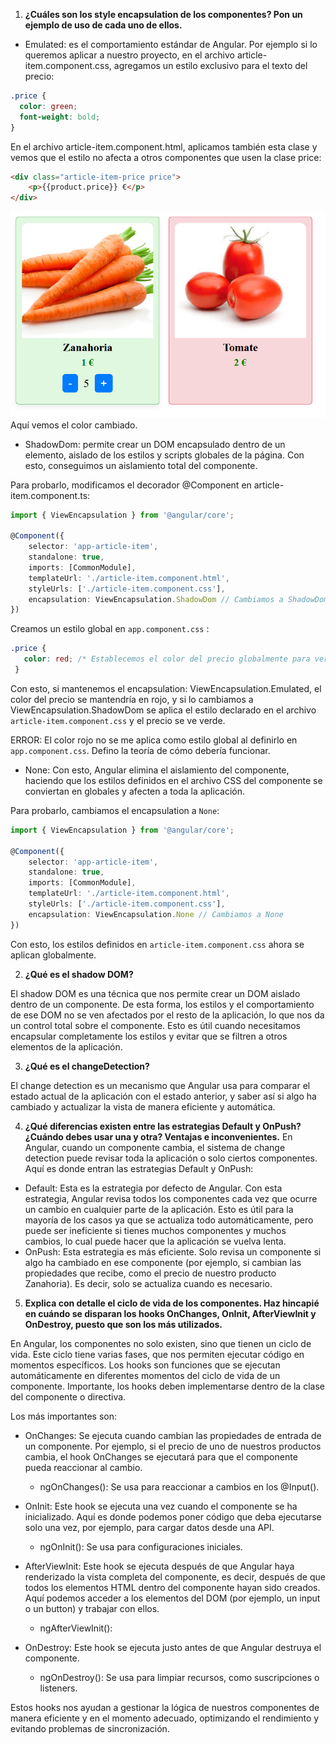 1. **¿Cuáles son los style encapsulation de los componentes? Pon un ejemplo de uso de cada uno de ellos.**
- Emulated: es el comportamiento estándar de Angular. Por ejemplo si lo queremos aplicar a nuestro proyecto, en el archivo article-item.component.css, agregamos un estilo exclusivo para el texto del precio:
```css
.price {
  color: green;
  font-weight: bold;
}
```
En el archivo article-item.component.html, aplicamos también esta clase y vemos que el estilo no afecta a otros componentes que usen la clase price:
```html
<div class="article-item-price price">
    <p>{{product.price}} €</p>
</div>
```
![Prueba Emulated](image.png)
Aquí vemos el color cambiado.


- ShadowDom: permite crear un DOM encapsulado dentro de un elemento, aislado de los estilos y scripts globales de la página. Con esto, conseguimos un aislamiento total del componente.

Para probarlo, modificamos el decorador @Component en article-item.component.ts: 

```typescript
import { ViewEncapsulation } from '@angular/core';

@Component({
    selector: 'app-article-item',
    standalone: true,
    imports: [CommonModule],
    templateUrl: './article-item.component.html',
    styleUrls: ['./article-item.component.css'],
    encapsulation: ViewEncapsulation.ShadowDom // Cambiamos a ShadowDom
})
```  
Creamos un estilo global en `app.component.css` : 
 ```css
 .price {
    color: red; /* Establecemos el color del precio globalmente para ver cómo funciona el ViewEncapsulation.ShadowDom */
  }
  ```
Con esto, si mantenemos el encapsulation: ViewEncapsulation.Emulated, el color del precio se mantendría en rojo, y si lo cambiamos a ViewEncapsulation.ShadowDom se aplica el estilo declarado en el archivo `article-item.component.css` y el precio se ve verde. 

ERROR: El color rojo no se me aplica como estilo global al definirlo en `app.component.css`. Defino la teoría de cómo debería funcionar. 

- None: Con esto, Angular elimina el aislamiento del componente, haciendo que los estilos definidos en el archivo CSS del componente se conviertan en globales y afecten a toda la aplicación.

Para probarlo, cambiamos el encapsulation a `None`:  
```typescript
import { ViewEncapsulation } from '@angular/core';

@Component({
    selector: 'app-article-item',
    standalone: true,
    imports: [CommonModule],
    templateUrl: './article-item.component.html',
    styleUrls: ['./article-item.component.css'],
    encapsulation: ViewEncapsulation.None // Cambiamos a None
})
```  

Con esto, los estilos definidos en `article-item.component.css` ahora se aplican globalmente. 


2. **¿Qué es el shadow DOM?**

El shadow DOM es una técnica que nos permite crear un DOM aislado dentro de un componente. De esta forma, los estilos y el comportamiento de ese DOM no se ven afectados por el resto de la aplicación, lo que nos da un control total sobre el componente. 
Esto es útil cuando necesitamos encapsular completamente los estilos y evitar que se filtren a otros elementos de la aplicación.


3. **¿Qué es el changeDetection?**

El change detection es un mecanismo que Angular usa para comparar el estado actual de la aplicación con el estado anterior, y saber así si algo ha cambiado y actualizar la vista de manera eficiente y automática.

4. **¿Qué diferencias existen entre las estrategias Default y OnPush? ¿Cuándo debes usar una y otra? Ventajas e inconvenientes.**
En Angular, cuando un componente cambia, el sistema de change detection puede revisar toda la aplicación o solo ciertos componentes. Aquí es donde entran las estrategias Default y OnPush:

- Default: Esta es la estrategia por defecto de Angular. Con esta estrategia, Angular revisa todos los componentes cada vez que ocurre un cambio en cualquier parte de la aplicación. Esto es útil para la mayoría de los casos ya que se actualiza todo automáticamente, pero puede ser ineficiente si tienes muchos componentes y muchos cambios, lo cual puede hacer que la aplicación se vuelva lenta.
- OnPush: Esta estrategia es más eficiente. Solo revisa un componente si algo ha cambiado en ese componente (por ejemplo, si cambian las propiedades que recibe, como el precio de nuestro producto Zanahoria). Es decir, solo se actualiza cuando es necesario.

5. **Explica con detalle el ciclo de vida de los componentes. Haz hincapié en cuándo se disparan los hooks OnChanges, OnInit, AfterViewInit y OnDestroy, puesto que son los más utilizados.**

En Angular, los componentes no solo existen, sino que tienen un ciclo de vida. Este ciclo tiene varias fases, que nos permiten ejecutar código en momentos específicos. Los hooks son funciones que se ejecutan automáticamente en diferentes momentos del ciclo de vida de un componente. Importante, los hooks deben implementarse dentro de la clase del componente o directiva.

Los más importantes son:

- OnChanges: Se ejecuta cuando cambian las propiedades de entrada de un componente. Por ejemplo, si el precio de uno de nuestros productos cambia, el hook OnChanges se ejecutará para que el componente pueda reaccionar al cambio.
    - ngOnChanges(): Se usa para reaccionar a cambios en los @Input().

- OnInit: Este hook se ejecuta una vez cuando el componente se ha inicializado. Aquí es donde podemos poner código que deba ejecutarse solo una vez, por ejemplo, para cargar datos desde una API.
    - ngOnInit(): Se usa para configuraciones iniciales.

- AfterViewInit: Este hook se ejecuta después de que Angular haya renderizado la vista completa del componente, es decir, después de que todos los elementos HTML dentro del componente hayan sido creados. Aquí podemos acceder a los elementos del DOM (por ejemplo, un input o un button) y trabajar con ellos.
    - ngAfterViewInit(): 

- OnDestroy: Este hook se ejecuta justo antes de que Angular destruya el componente. 
    - ngOnDestroy(): Se usa para limpiar recursos, como suscripciones o listeners.


Estos hooks nos ayudan a gestionar la lógica de nuestros componentes de manera eficiente y en el momento adecuado, optimizando el rendimiento y evitando problemas de sincronización.

